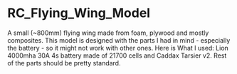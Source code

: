 # RC_Flying_Wing_Model
A small (~800mm) flying wing made from foam, plywood and mostly composites. This model is designed with the parts I had in mind - especially the battery - so it might not work with other ones. Here is What I used: Lion 4000mha 30A 4s battery made of 21700 cells and Caddax Tarsier v2. Rest of the parts should be pretty standard.
